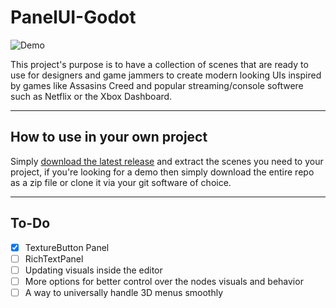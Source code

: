 # PanelUI-Godot
![Demo](https://i.imgur.com/w06D5je.png)

This project's purpose is to have a collection of scenes that are ready to use for designers and game jammers to create modern looking UIs inspired by games like Assasins Creed and popular streaming/console softwere such as Netflix or the Xbox Dashboard.
___
## How to use in your own project

Simply [download the latest release](https://github.com/MaxIsJoe/PanelUI-Godot/releases) and extract the scenes you need to your project, if you're looking for a demo then simply download the entire repo as a zip file or clone it via your git software of choice.
___
## To-Do
- [x] TextureButton Panel
- [ ] RichTextPanel
- [ ] Updating visuals inside the editor
- [ ] More options for better control over the nodes visuals and behavior
- [ ] A way to universally handle 3D menus smoothly
